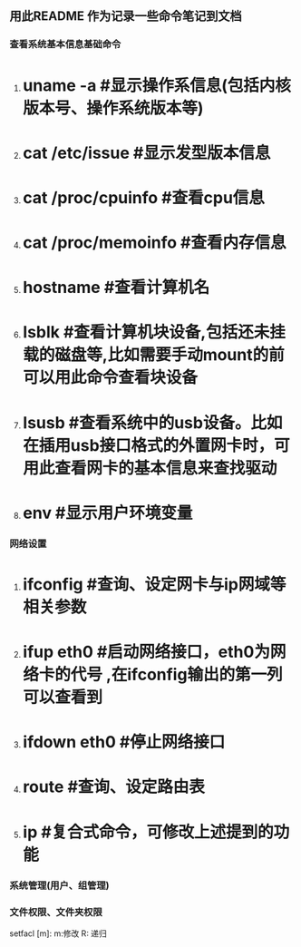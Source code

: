 ## 用此README 作为记录一些命令笔记到文档

### 查看系统基本信息基础命令
1. # uname -a	#显示操作系信息(包括内核版本号、操作系统版本等)
2. # cat /etc/issue		#显示发型版本信息
3. # cat /proc/cpuinfo	#查看cpu信息
4. # cat /proc/memoinfo	#查看内存信息
5. # hostname	#查看计算机名
6. # lsblk	#查看计算机块设备,包括还未挂载的磁盘等,比如需要手动mount的前可以用此命令查看块设备
7. # lsusb	#查看系统中的usb设备。比如在插用usb接口格式的外置网卡时，可用此查看网卡的基本信息来查找驱动
8. # env	#显示用户环境变量


### 网络设置
1. # ifconfig	#查询、设定网卡与ip网域等相关参数
2. # ifup eth0	#启动网络接口，eth0为网络卡的代号 ,在ifconfig输出的第一列可以查看到
3. # ifdown eth0	#停止网络接口
4. # route	#查询、设定路由表
5. # ip	#复合式命令，可修改上述提到的功能

### 系统管理(用户、组管理)


### 文件权限、文件夹权限
setfacl [m]:
	m:修改
	R: 递归
